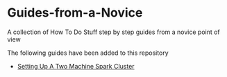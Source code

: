 # Guides-from-a-Novice
A collection of How To Do Stuff step by step guides from a novice point of view

The following guides have been added to this repository

- [Setting Up A Two Machine Spark Cluster](https://github.com/daas-ankur-shukla/Guides-from-a-Novice/blob/master/spark-cluster.md)
